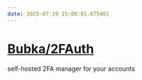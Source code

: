 ```yaml
---
date: 2025-07-19 15:08:01.675481
---
```


# [Bubka/2FAuth](https://github.com/Bubka/2FAuth)

self-hosted 2FA manager for your accounts